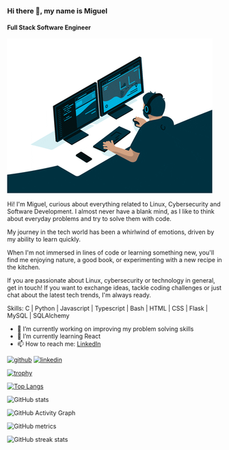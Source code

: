 ### Hi there 👋, my name is Miguel
#### Full Stack Software Engineer
![Full Stack Software Engineer](git_bg2.gif)

Hi! I'm Miguel, curious about everything related to Linux, Cybersecurity and Software Development. I almost never have a blank mind, as I like to think about everyday problems and try to solve them with code.

My journey in the tech world has been a whirlwind of emotions, driven by my ability to learn quickly.

When I'm not immersed in lines of code or learning something new, you'll find me enjoying nature, a good book, or experimenting with a new recipe in the kitchen.

If you are passionate about Linux, cybersecurity or technology in general, get in touch! If you want to exchange ideas, tackle coding challenges or just chat about the latest tech trends, I'm always ready.

Skills: C | Python | Javascript | Typescript | Bash | HTML | CSS | Flask | MySQL | SQLAlchemy

- 🔭 I’m currently working on improving my problem solving skills 
- 🌱 I’m currently learning React 
- 📫 How to reach me: [LinkedIn](https://www.linkedin.com/in/miguel-colmenaresp/) 


[<img src='https://cdn.jsdelivr.net/npm/simple-icons@3.0.1/icons/github.svg' alt='github' height='40'>](https://github.com/MiguelColmenares94)  [<img src='https://cdn.jsdelivr.net/npm/simple-icons@3.0.1/icons/linkedin.svg' alt='linkedin' height='40'>](https://www.linkedin.com/in/https://www.linkedin.com/in/miguel-colmenaresp//)  

[![trophy](https://github-profile-trophy.vercel.app/?username=MiguelColmenares94)](https://github.com/ryo-ma/github-profile-trophy)

[![Top Langs](https://github-readme-stats.vercel.app/api/top-langs/?username=MiguelColmenares94)](https://github.com/anuraghazra/github-readme-stats)

![GitHub stats](https://github-readme-stats.vercel.app/api?username=MiguelColmenares94&show_icons=true&count_private=true)  

![GitHub Activity Graph](https://activity-graph.herokuapp.com/graph?username=MiguelColmenares94)  

![GitHub metrics](https://metrics.lecoq.io/MiguelColmenares94)  

![GitHub streak stats](https://streak-stats.demolab.com/?user=MiguelColmenares94)
